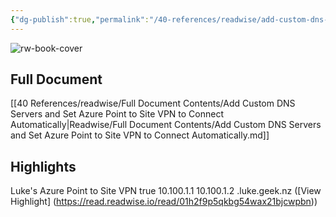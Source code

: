 ```yaml
---
{"dg-publish":true,"permalink":"/40-references/readwise/add-custom-dns-servers-and-set-azure-point-to-site-vpn-to-connect-automatically/","tags":["rw/articles"]}
---
```


![rw-book-cover](https://luke.geek.nz/images/iazure-marketplace-banner.png)

## Full Document
[[40 References/readwise/Full Document Contents/Add Custom DNS Servers and Set Azure Point to Site VPN to Connect Automatically\|Readwise/Full Document Contents/Add Custom DNS Servers and Set Azure Point to Site VPN to Connect Automatically.md]]

## Highlights
<name>Luke's Azure Point to Site VPN</name> <clientconfig> <!-- need to specify always on = true for the VPN to connect automatically --> <AlwaysOn>true</AlwaysOn> <!-- Add custom DNS Servers --> <dnsservers> <dnsserver>10.100.1.1</dnsserver> <dnsserver>10.100.1.2</dnsserver> </dnsservers> <!-- Add custom DNS suffixes --> <dnssuffixes> <dnssuffix>.luke.geek.nz</dnssuffix> </dnssuffixes> </clientconfig> ([View Highlight] (https://read.readwise.io/read/01h2f9p5qkbg54wax21bjcwpbn))


